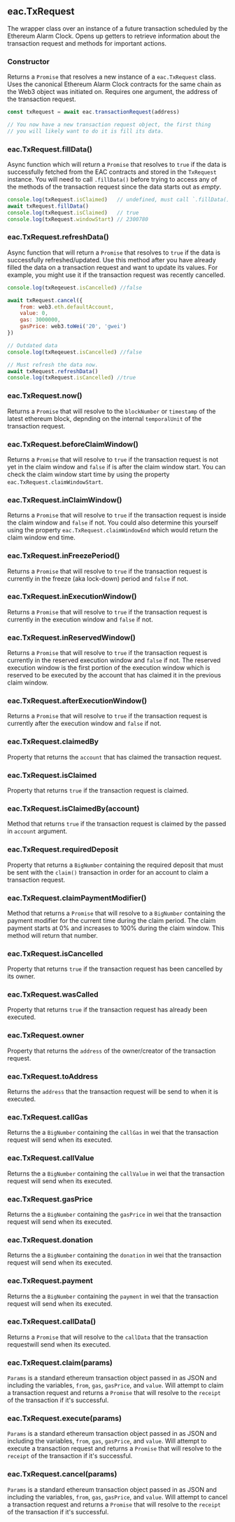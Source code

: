 ## eac.TxRequest

The wrapper class over an instance of a future transaction scheduled
by the Ethereum Alarm Clock. Opens up getters to retrieve information
about the transaction request and methods for important actions.

### Constructor

Returns a `Promise` that resolves a new instance of a `eac.TxRequest`
class. Uses the canonical Ethereum Alarm Clock contracts for the 
same chain as the Web3 object was initiated on. Requires one argument,
the address of the transaction request.

```javascript
const txRequest = await eac.transactionRequest(address)

// You now have a new transaction request object, the first thing
// you will likely want to do it is fill its data.
```

### eac.TxRequest.fillData()

Async function which will return a `Promise` that resolves to `true` if the 
data is successfully fetched from the EAC contracts and stored in the 
`TxRequest` instance. You will need to call `.fillData()` before trying
to access any of the methods of the transaction request since
the data starts out as _empty_.

```javascript
console.log(txRequest.isClaimed)   // undefined, must call `.fillData() first
await txRequest.fillData()
console.log(txRequest.isClaimed)   // true
console.log(txRequest.windowStart) // 2300780
```

### eac.TxRequest.refreshData()

Async function that will return a `Promise` that resolves to `true` if the
data is successfully refreshed/updated. Use this method after you 
have already filled the data on a transaction request and want to 
update its values. For example, you might use it if the transaction 
request was recently cancelled.

```javascript
console.log(txReqeuest.isCancelled) //false

await txRequest.cancel({
    from: web3.eth.defaultAccount,
    value: 0,
    gas: 3000000,
    gasPrice: web3.toWei('20', 'gwei')
})

// Outdated data
console.log(txReqeuest.isCancelled) //false

// Must refresh the data now.
await txRequest.refreshData()
console.log(txRequest.isCancelled) //true
```

### eac.TxRequest.now()

Returns a `Promise` that will resolve to the `blockNumber` or `timestamp`
of the latest ethereum block, depnding on the internal `temporalUnit` of
the transaction request.

### eac.TxRequest.beforeClaimWindow()

Returns a `Promise` that will resolve to `true` if the transaction request
is not yet in the claim window and `false` if is after the claim window start. You can check
the claim window start time by using the property `eac.TxRequest.claimWindowStart`.

### eac.TxRequest.inClaimWindow()

Returns a `Promise` that will resolve to `true` if the transaction request
is inside the claim window and `false` if not. You could also determine this yourself
using the property `eac.TxRequest.claimWindowEnd` which would return the claim window
end time.

### eac.TxRequest.inFreezePeriod()

Returns a `Promise` that will resolve to `true` if the transaction request
is currently in the freeze (aka lock-down) period and `false` if not.

### eac.TxRequest.inExecutionWindow()

Returns a `Promise` that will resolve to `true` if the transaction request is
currently in the execution window and `false` if not.

### eac.TxRequest.inReservedWindow()

Returns a `Promise` that will resolve to `true` if the transaction request is
currently in the reserved execution window and `false` if not. The reserved execution
window is the first portion of the execution window which is reserved to be executed
by the account that has claimed it in the previous claim window.

### eac.TxRequest.afterExecutionWindow()

Returns a `Promise` that will resolve to `true` if the transaction request is
currently after the execution window and `false` if not.

### eac.TxRequest.claimedBy

Property that returns the `account` that has claimed the transaction request.

### eac.TxRequest.isClaimed

Property that returns `true` if the transaction request is claimed.

### eac.TxRequest.isClaimedBy(account)

Method that returns `true` if the transaction request is claimed by
the passed in `account` argument.

### eac.TxRequest.requiredDeposit

Property that returns a `BigNumber` containing the required deposit
that must be sent with the `claim()` transaction in order for
an account to claim a transaction request.

### eac.TxRequest.claimPaymentModifier()

Method that returns a `Promise` that will resolve to a `BigNumber` containing
the payment modifier for the current time during the claim period. The claim
payment starts at 0% and increases to 100% during the claim window. This method
will return that number.

### eac.TxRequest.isCancelled

Property that returns `true` if the transaction request has been cancelled
by its owner.

### eac.TxRequest.wasCalled

Property that returns `true` if the transaction request has already
been executed.

### eac.TxRequest.owner

Property that returns the `address` of the owner/creator of the transaction request.

### eac.TxRequest.toAddress

Returns the `address` that the transaction request will be send to when it is executed.

### eac.TxRequest.callGas

Returns the a `BigNumber` containing the `callGas` in wei that the transaction request will
send when its executed.

### eac.TxRequest.callValue

Returns the a `BigNumber` containing the `callValue` in wei that the transaction request will
send when its executed.

### eac.TxRequest.gasPrice

Returns the a `BigNumber` containing the `gasPrice` in wei that the transaction request will
send when its executed.

### eac.TxRequest.donation

Returns the a `BigNumber` containing the `donation` in wei that the transaction request will
send when its executed.

### eac.TxRequest.payment

Returns the a `BigNumber` containing the `payment` in wei that the transaction request will
send when its executed.

### eac.TxRequest.callData()

Returns a `Promise` that will resolve to the `callData` that the 
transaction requestwill send when its executed.

### eac.TxRequest.claim(params)

`Params` is a standard ethereum transaction object passed in as JSON and including the variables, `from`, `gas`, `gasPrice`, and `value`. Will attempt to claim a transaction request and returns a `Promise`
that will resolve to the `receipt` of the transaction if it's successful.

### eac.TxRequest.execute(params)

`Params` is a standard ethereum transaction object passed in as JSON and including the variables, `from`, `gas`, `gasPrice`, and `value`. Will attempt to execute a transaction request and returns a `Promise`
that will resolve to the `receipt` of the transaction if it's successful.

### eac.TxRequest.cancel(params)

`Params` is a standard ethereum transaction object passed in as JSON and including the variables, `from`, `gas`, `gasPrice`, and `value`. Will attempt to cancel a transaction request and returns a `Promise`
that will resolve to the `receipt` of the transaction if it's successful.